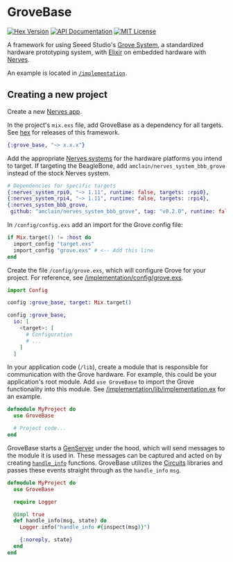 # GroveBase

[![Hex Version](https://img.shields.io/hexpm/v/grove_base.svg)](https://hex.pm/packages/grove_base)
[![API Documentation](http://img.shields.io/badge/docs-api-blue.svg)](https://hexdocs.pm/grove_base/)
[![MIT License](https://img.shields.io/badge/license-MIT-yellowgreen.svg)](https://github.com/amclain/grove_base/blob/master/LICENSE.txt)

A framework for using Seeed Studio's [Grove System](http://wiki.seeedstudio.com/Grove_System/), a standardized hardware prototyping system, with [Elixir](https://elixir-lang.org/) on embedded hardware with [Nerves](https://nerves-project.org/).

An example is located in [`/implementation`](implementation).

## Creating a new project

Create a new [Nerves app](https://hexdocs.pm/nerves/getting-started.html#creating-a-new-nerves-app).

In the project's `mix.exs` file, add GroveBase as a dependency for all targets. See [hex](https://hex.pm/packages/grove_base) for releases of this framework.

```ex
{:grove_base, "~> x.x.x"}
```

Add the appropriate [Nerves systems](https://hexdocs.pm/nerves/targets.html#supported-targets-and-systems) for the hardware platforms you intend to target. If targeting the BeagleBone, add `amclain/nerves_system_bbb_grove` instead of the stock Nerves system.

```ex
# Dependencies for specific targets
{:nerves_system_rpi0, "~> 1.11", runtime: false, targets: :rpi0},
{:nerves_system_rpi4, "~> 1.11", runtime: false, targets: :rpi4},
{:nerves_system_bbb_grove,
 github: "amclain/nerves_system_bbb_grove", tag: "v0.2.0", runtime: false, targets: :bbb}
```

In `/config/config.exs` add an import for the Grove config file:

```ex
if Mix.target() != :host do
  import_config "target.exs"
  import_config "grove.exs" # <-- Add this line
end
```

Create the file `/config/grove.exs`, which will configure Grove for your project. For reference, see [/implementation/config/grove.exs](implementation/config/grove.exs).

```ex
import Config

config :grove_base, target: Mix.target()

config :grove_base,
  io: [
    <target>: [
      # Configuration
      # ...
    ]
  ]

```

In your application code (`/lib`), create a module that is responsible for communication with the Grove hardware. For example, this could be your application's root module. Add `use GroveBase` to import the Grove functionality into this module. See [/implementation/lib/implementation.ex](implementation/lib/implementation.ex) for an example.

```ex
defmodule MyProject do
  use GroveBase

  # Project code...
end

```

GroveBase starts a [GenServer](https://hexdocs.pm/elixir/GenServer.html) under the hood, which will send messages to the module it is used in. These messages can be captured and acted on by creating [`handle_info`](https://hexdocs.pm/elixir/GenServer.html#c:handle_info/2) functions. GroveBase utilizes the [Circuits](https://elixir-circuits.github.io/) libraries and passes these events straight through as the `handle_info` `msg`.

```ex
defmodule MyProject do
  use GroveBase

  require Logger

  @impl true
  def handle_info(msg, state) do
    Logger.info("handle_info #{inspect(msg)}")

    {:noreply, state}
  end
end
```
